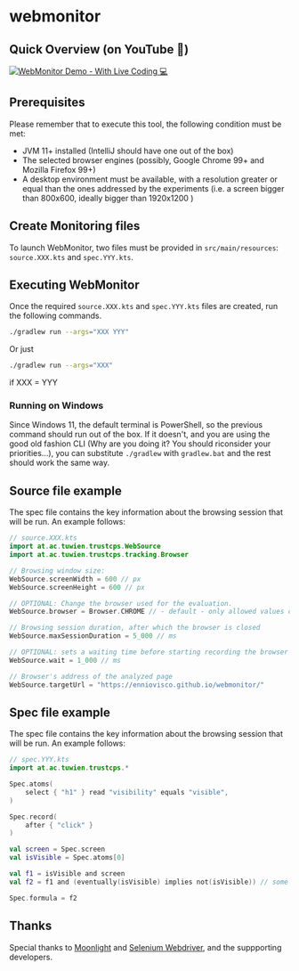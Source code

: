 # webmonitor

## Quick Overview (on YouTube 🎥)
[![WebMonitor Demo - With Live Coding 💻](https://i.ytimg.com/vi/hqVw0JU3k9c/hqdefault.jpg)](https://youtu.be/hqVw0JU3k9c "WebMonitor Demo - With Live Coding 💻")

## Prerequisites

Please remember that to execute this tool, the following condition must be met:

- JVM 11+ installed (IntelliJ should have one out of the box)
- The selected browser engines (possibly, Google Chrome 99+ and Mozilla Firefox 99+)
- A desktop environment must be available, with a resolution greater or equal than the ones addressed by the
  experiments (i.e. a screen bigger than 800x600, ideally bigger than 1920x1200 )

## Create Monitoring files
To launch WebMonitor, two files must be provided in `src/main/resources`: `source.XXX.kts` and `spec.YYY.kts`.

## Executing WebMonitor

Once the required `source.XXX.kts` and `spec.YYY.kts` files are created, run the following commands.

```sh
./gradlew run --args="XXX YYY" 
```

Or just 
```sh
./gradlew run --args="XXX" 
```
if XXX = YYY

### Running on Windows
Since Windows 11, the default terminal is PowerShell, so the previous command should run out of the box. If it doesn't, and you are using the good old fashion CLI (Why are you doing it? You should riconsider your priorities...), you can substitute `./gradlew` with `gradlew.bat` and the rest should work the same way.

## Source file example
The spec file contains the key information about the browsing session that will be run. An example follows:
```kts
// source.XXX.kts
import at.ac.tuwien.trustcps.WebSource
import at.ac.tuwien.trustcps.tracking.Browser

// Browsing window size:
WebSource.screenWidth = 600 // px 
WebSource.screenHeight = 600 // px

// OPTIONAL: Change the browser used for the evaluation. 
WebSource.browser = Browser.CHROME // - default - only allowed values currently are CHROME and FIREFOX

// Browsing session duration, after which the browser is closed
WebSource.maxSessionDuration = 5_000 // ms

// OPTIONAL: sets a waiting time before starting recording the browser (so that initial loading errors can be skipped by the analysis)
WebSource.wait = 1_000 // ms 

// Browser's address of the analyzed page
WebSource.targetUrl = "https://enniovisco.github.io/webmonitor/"

```

## Spec file example
The spec file contains the key information about the browsing session that will be run. An example follows:
```kts
// spec.YYY.kts
import at.ac.tuwien.trustcps.*

Spec.atoms(
    select { "h1" } read "visibility" equals "visible",
)

Spec.record(
    after { "click" }
)

val screen = Spec.screen
val isVisible = Spec.atoms[0]

val f1 = isVisible and screen
val f2 = f1 and (eventually(isVisible) implies not(isVisible)) // some random complex formula to show operators.

Spec.formula = f2


```

## Thanks
Special thanks to [Moonlight](https://github.com/MoonLightSuite/MoonLight) and [Selenium Webdriver](https://github.com/SeleniumHQ/selenium), and the suppporting developers.
